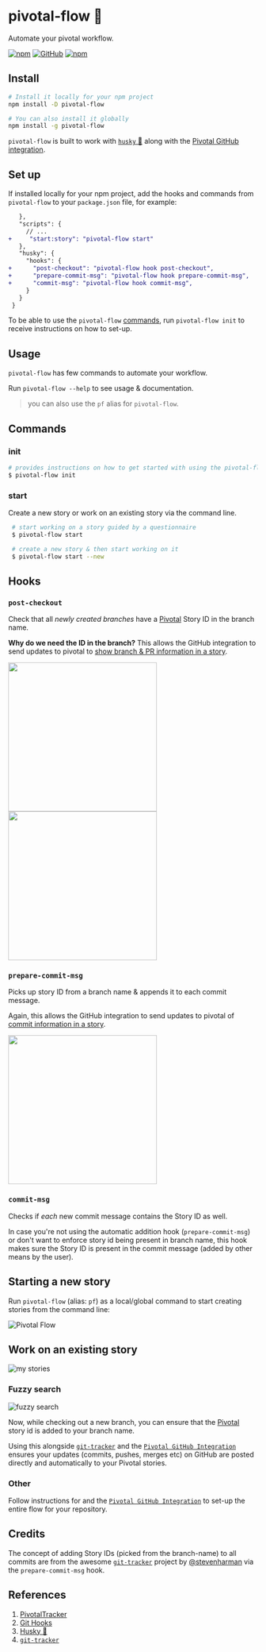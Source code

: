 # pivotal-flow 🔀

Automate your pivotal workflow.

[![npm](https://img.shields.io/npm/v/pivotal-flow?style=flat-square)](https://www.npmjs.com/package/pivotal-flow)
[![GitHub](https://img.shields.io/github/license/cleartax/pivotal-flow?style=flat-square)](https://github.com/ClearTax/pivotal-flow/blob/master/LICENSE.md)
[![npm](https://img.shields.io/npm/dw/pivotal-flow?style=flat-square)](https://www.npmjs.com/package/pivotal-flow)

## Install

```sh
# Install it locally for your npm project
npm install -D pivotal-flow

# You can also install it globally
npm install -g pivotal-flow
```

`pivotal-flow` is built to work with [`husky` 🐶][husky] along with the [Pivotal GitHub integration][pivotal-github].

## Set up

If installed locally for your npm project, add the hooks and commands from `pivotal-flow` to your `package.json` file, for example:

```diff
   },
   "scripts": {
     // ...
+     "start:story": "pivotal-flow start"
   },
   "husky": {
     "hooks": {
+      "post-checkout": "pivotal-flow hook post-checkout",
+      "prepare-commit-msg": "pivotal-flow hook prepare-commit-msg",
+      "commit-msg": "pivotal-flow hook commit-msg",
     }
   }
 }
```

To be able to use the `pivotal-flow` [commands](#commands), run `pivotal-flow init` to receive instructions on how to set-up.

## Usage

`pivotal-flow` has few commands to automate your workflow.

Run `pivotal-flow --help` to see usage & documentation.

> you can also use the `pf` alias for `pivotal-flow`.

## Commands

### init

```sh
# provides instructions on how to get started with using the pivotal-flow commands
$ pivotal-flow init
```

### start

Create a new story or work on an existing story via the command line.

```sh
 # start working on a story guided by a questionnaire
 $ pivotal-flow start

 # create a new story & then start working on it
 $ pivotal-flow start --new
```

## Hooks

### `post-checkout`

Check that all _newly created branches_ have a [Pivotal][pivotal] Story ID in the branch name.

**Why do we need the ID in the branch?**
This allows the GitHub integration to send updates to pivotal to [show branch & PR information in a story](https://www.pivotaltracker.com/help/articles/github_integration/#using-the-github-integration-branches).

<img src="https://www.pivotaltracker.com/help/kb_assets/github_integration_4@2x.png" width="300" />

<img src="https://www.pivotaltracker.com/help/kb_assets/github_integration_8@2x.png" width="300" />

### `prepare-commit-msg`

Picks up story ID from a branch name & appends it to each commit message.

Again, this allows the GitHub integration to send updates to pivotal of [commit information in a story](https://www.pivotaltracker.com/help/articles/github_integration/#using-the-github-integration-commits).

<img src="https://www.pivotaltracker.com/help/kb_assets/github_integration_11@2x.png" width="300" />

### `commit-msg`

Checks if _each_ new commit message contains the Story ID as well.

In case you're not using the automatic addition hook (`prepare-commit-msg`) or don't want to enforce story id being present in branch name, this hook makes sure the Story ID is present in the commit message (added by other means by the user).

## Starting a new story

Run `pivotal-flow` (alias: `pf`) as a local/global command to start creating stories from the command line:

![Pivotal Flow](https://assets1.cleartax-cdn.com/cleargst-frontend/misc/1567511137_pivotal_flow.gif)

## Work on an existing story

![my stories](https://assets1.cleartax-cdn.com/cleargst-frontend/misc/1567672934_mystories.gif)

### Fuzzy search

![fuzzy search](https://assets1.cleartax-cdn.com/cleargst-frontend/misc/1567672849_fuzzy_search.gif)

Now, while checking out a new branch, you can ensure that the [Pivotal][pivotal] story id is added to your branch name.

Using this alongside [`git-tracker`][git-tracker] and the [`Pivotal GitHub Integration`][pivotal-github] ensures your updates (commits, pushes, merges etc) on GitHub are posted directly and automatically to your Pivotal stories.

### Other

Follow instructions for and the [`Pivotal GitHub Integration`][pivotal-github] to set-up the entire flow for your repository.

## Credits

The concept of adding Story IDs (picked from the branch-name) to all commits are from the awesome [`git-tracker`][git-tracker] project by [@stevenharman](https://github.com/stevenharman) via the `prepare-commit-msg` hook.

## References

1. [PivotalTracker][pivotal]
1. [Git Hooks][git-hooks]
1. [Husky 🐶][husky]
1. [`git-tracker`][git-tracker]

[pivotal]: https://www.pivotaltracker.com/features
[husky]: https://github.com/typicode/husky
[git-tracker]: https://github.com/stevenharman/git_tracker
[git-hooks]: https://git-scm.com/docs/githooks#_post_checkout
[pivotal-github]: https://www.pivotaltracker.com/help/articles/github_integration/

